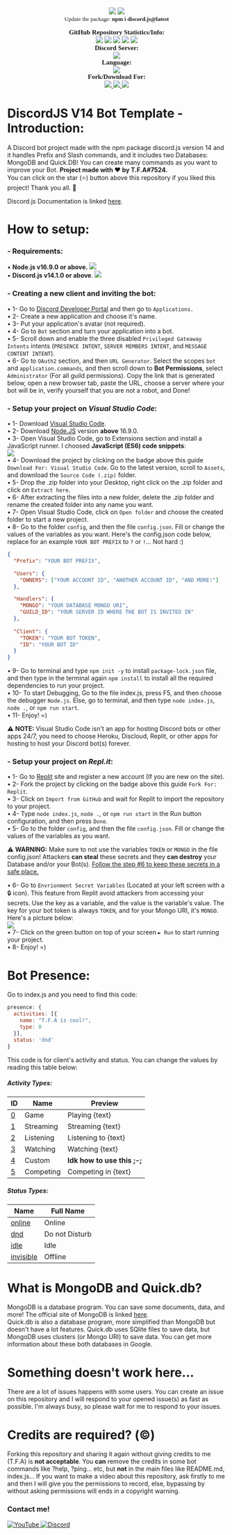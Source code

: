 <br>
<p align="center">
    <img src="https://media.discordapp.net/attachments/994957246364647526/1004352503573393458/V14_Handler.png?width=855&height=481">
    <img src="https://img.shields.io/github/v/release/discordjs/discord.js?label=Discord.js Current Version:&logo=npm&style=for-the-badge"><br>
    <a style="font-size:13px;font-family:verdana">Update the package: <b>npm i discord.js@latest</b></a><br>
</p>

<p align="center">
    <a style="font-size:15px;font-family:verdana"><b>GitHub Repository Statistics/Info:</b></a><br>
    <img src="https://img.shields.io/github/release/TFAGaming/DiscordJS-V14-Bot-Template?label=Release&logo=files">
    <img src="https://img.shields.io/github/forks/TFAGaming/DiscordJS-V14-Bot-Template?label=Forks&color=lime&logo=githubactions&logoColor=lime">
    <img src="https://img.shields.io/github/stars/TFAGaming/DiscordJS-V14-Bot-Template?label=Stars&color=yellow&logo=reverbnation&logoColor=yellow">
    <img src="https://img.shields.io/github/license/TFAGaming/DiscordJS-V14-Bot-Template?label=License&color=808080&logo=gitbook&logoColor=808080">
    <img src="https://img.shields.io/github/issues/TFAGaming/DiscordJS-V14-Bot-Template?label=Issues&color=red&logo=ifixit&logoColor=red">
    <br>
    <a style="font-size:15px;font-family:verdana"><b>Discord Server:</b></a><br>
    <a href="https://discord.gg/bGNRZcnwWy">
        <img src="https://img.shields.io/discord/918611797194465280.svg?label=Discord%20Server:&logo=discord&color=5865F2&logoColor=white"><br>
    </a>
    <a style="font-size:15px;font-family:verdana"><b>Language:</b></a><br>
    <img src="https://img.shields.io/badge/JavaScript-100000?label=Made%20with:&style=flat&logo=javascript&color=yellow">
    <br>
    <a style="font-size:15px;font-family:verdana"><b>Fork/Download For:</b></a><br>
    <a href="https://replit.com/github/TFAGaming/DiscordJS-V14-Bot-Template">
        <img src="https://img.shields.io/badge/Repl.it-100000?label=Fork%20on:&style=flat&logo=replit&color=808080&logoColor=white">
    </a>
    <a href="https://github.com/TFAGaming/DiscordJS-V14-Bot-Template/releases">
        <img src="https://img.shields.io/badge/Visual Studio Code-100000?label=Download%20for:&style=flat&logo=visual studio code&color=blue&logoColor=007ACC">
    </a>
    <a href="https://github.com/TFAGaming/DiscordJS-V14-Bot-Template/fork">
        <img src="https://img.shields.io/badge/GitHub-100000?label=Fork%20on:&style=flat&logo=github&color=808080">
    </a>
</p>

# DiscordJS V14 Bot Template - Introduction:
A Discord bot project made with the npm package discord.js version 14 and it handles Prefix and Slash commands, and it includes two Databases: MongoDB and Quick.DB! You can create many commands as you want to improve your Bot. **Project made with ❤ by T.F.A#7524.**<br>
You can click on the star (⭐️) button above this repository if you liked this project! Thank you all. 🙏

Discord.js Documentation is linked [here](https://discord.js.org/#/docs/discord.js/main/general/welcome).

# How to setup:
### - Requirements:

• **Node.js v16.9.0 or above.** <a href="https://nodejs.org/en/"><img src="https://img.shields.io/badge/v16.9.0-100000?style=flat&logo=node.js&label=Discord.js&color=blue&logoColor=lime"></a><br>
• **Discord.js v14.1.0 or above**. <a href="https://www.npmjs.com/package/discord.js"><img src="https://img.shields.io/badge/v14.1.0-100000?style=flat&logo=npm&label=Discord.js&color=blue"></a>

### - Creating a new client and inviting the bot:
• 1- Go to [Discord Developer Portal](https://discord.com/developers) and then go to `Applications.` <br>
• 2- Create a new application and choose it's name. <br>
• 3- Put your application's avatar (not required).<br>
• 4- Go to `Bot` section and turn your application into a bot. <br>
• 5- Scroll down and enable the three disabled `Privileged Gateaway Intents` intents (`PRESENCE INTENT`, `SERVER MEMBERS INTENT`, and `MESSAGE CONTENT INTENT`).<br>
• 6- Go to `OAuth2` section, and then `URL Generator`. Select the scopes `bot` and `application.commands`, and then scroll down to **Bot Permissions**, select `Administrator` (For all guild permissions). Copy the link that is generated below, open a new browser tab, paste the URL, choose a server where your bot will be in, verify yourself that you are not a robot, and Done!

### - Setup your project on ___Visual Studio Code___:
• 1- Download [Visual Studio Code](https://code.visualstudio.com/Download).<br>
• 2- Download [Node.JS](https://nodejs.org/en/) version **above** 16.9.0.<br>
• 3- Open Visual Studio Code, go to Extensions section and install a JavaScript runner. I choosed **JavaScript (ES6) code snippets**:<br>
<img src="https://media.discordapp.net/attachments/1006491186875338823/1007603785889239060/2022-08-12_11_56_18-Extension__JavaScript_ES6_code_snippets_-_Visual_Studio_Code.png"><br>
• 4- Download the project by clicking on the badge above this guide `Download For: Visual Studio Code`. Go to the latest version, scroll to `Assets`, and download the `Source Code (.zip)` folder. <br>
• 5- Drop the .zip folder into your Desktop, right click on the .zip folder and click on `Extract here`.<br>
• 6- After extracting the files into a new folder, delete the .zip folder and rename the created folder into any name you want.<br>
• 7- Open Visual Studio Code, click on `Open folder` and choose the created folder to start a new project.<br>
• 8- Go to the folder `config`, and then the file `config.json`. Fill or change the values of the variables as you want. Here's the config.json code below, replace for an example `YOUR BOT PREFIX` to `?` or `!`... Not hard :)<br>
```json
{
  "Prefix": "YOUR BOT PREFIX",

  "Users": {
    "OWNERS": ["YOUR ACCOUNT ID", "ANOTHER ACCOUNT ID", "AND MORE!"]
  },

  "Handlers": {
    "MONGO": "YOUR DATABASE MONGO URI",
    "GUILD_ID": "YOUR SERVER ID WHERE THE BOT IS INVITED IN"
  },
  
  "Client": {
    "TOKEN": "YOUR BOT TOKEN",
    "ID": "YOUR BOT ID"
  }
}
```
<!-- <img src="https://media.discordapp.net/attachments/1006491186875338823/1007607458195308574/2022-08-12_12_05_25-DiscordJS-V14-Bot-Template_config.json_at_main_TFAGaming_DiscordJS-V14-Bot-Tem.png"> <br> -->
• 9- Go to terminal and type `npm init -y` to install `package-lock.json` file, and then type in the terminal again `npm install` to install all the required dependencies to run your project.<br>
• 10- To start Debugging, Go to the file index.js, press F5, and then choose the debugger `Node.js`. Else, go to terminal, and then type `node index.js`, `node .`, or `npm run start`.<br>
• 11- Enjoy! =)

⚠️ **NOTE:** Visual Studio Code isn't an app for hosting Discord bots or other apps 24/7, you need to choose Heroku, Discloud, Replit, or other apps for hosting to host your Discord bot(s) forever.

### - Setup your project on ___Repl.it___:
• 1- Go to [Replit](https://www.replit.com) site and register a new account (If you are new on the site).<br>
• 2- Fork the project by clicking on the badge above this guide `Fork For: Replit`.<br>
• 3- Click on `Import from GitHub` and wait for Replit to import the repository to your project.<br>
• 4- Type `node index.js`, `node .`, or `npm run start` in the Run button configuration, and then press `Done`.<br>
• 5- Go to the folder `config`, and then the file `config.json`. Fill or change the values of the variables as you want.

⚠️ **WARNING:** Make sure to not use the variables `TOKEN` or `MONGO` in the file config.json! Attackers **can steal** these secrets and they **can destroy** your Database and/or your Bot(s). <u>Follow the step #6 to keep these secrets in a safe place. </u>

• 6- Go to `Envrionment Secret Variables` (Located at your left screen with a 🔒 icon). This feature from Replit avoid attackers from accessing your secrets. Use the key as a variable, and the value is the variable's value. The key for your bot token is always `TOKEN`, and for your Mongo URI, it's `MONGO`. Here's a picture below:<br>
<img src="https://media.discordapp.net/attachments/1006491186875338823/1007611370084253767/2022-08-12_12_25_43-index.js_-_Discord_Bot_Template_DJS_V14_-_Replit.png"> <br>
• 7- Click on the green button on top of your screen `► Run` to start running your project.<br>
• 8- Enjoy! =)

# Bot Presence:
Go to index.js and you need to find this code:
```js
presence: {
  activities: [{
    name: "T.F.A is cool!",
    type: 0
  }],
  status: 'dnd'
} 
```
This code is for client's activity and status. You can change the values by reading this table below:

##### Activity Types:
|ID | Name | Preview |
|---| --- |--- |
| <u>0</u> | Game | Playing {text} |
| <u>1</u> | Streaming | Streaming {text} |
| <u>2</u> | Listening | Listening to {text} |
| <u>3</u> | Watching | Watching {text} | 
| <u>4</u> | Custom | **Idk how to use this ;-;** |
| <u>5</u> | Competing | Competing in {text} |

##### Status Types:
| Name | Full Name |
| --- | --- |
| <u>online</u> | Online |
| <u>dnd</u> | Do not Disturb |
| <u>idle</u> | Idle |
| <u>invisible</u> | Offline |


# What is MongoDB and Quick.db?
MongoDB is a database program. You can save some documents, data, and more! The official site of MongoDB is linked [here](https://www.mongodb.com/).<br>
Quick.db is also a database program, more simplified than MongoDB but doesn't have a lot features. Quick.db uses SQlite files to save data, but MongoDB uses clusters (or Mongo URI) to save data. You can get more information about these both databases in Google.

# Something doesn't work here...
There are a lot of issues happens with some users. You can create an issue on this repository and I will respond to your opened issue(s) as fast as possible. I'm always busy, so please wait for me to respond to your issues.

# Credits are required? (©)
Forking this repository and sharing it again without giving credits to me (T.F.A) is **not acceptable**. You **can** remove the credits in some bot commands like ?help, ?ping... etc, but **not** in the main files like README.md, index.js... If you want to make a video about this repository, ask firstly to me and then I will give you the permissions to record, else, bypassing by without asking permissions will ends in a copyright warning.

### Contact me!
<a href='https://www.youtube.com/c/TFA7524' target="_blank">
    <img alt='YouTube' src='https://img.shields.io/badge/YouTube-100000?style=social&logo=YouTube&logoColor=FF0000&labelColor=000000&color=EAE9E9'/>
</a>
<a href='https://dsc.gg/codingdevelopment' target="_blank">
    <img alt='Discord' src='https://img.shields.io/badge/Discord-100000?style=social&logo=Discord&logoColor=5865F2&labelColor=000000&color=EAE9E9'/>
